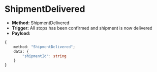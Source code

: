 # ShipmentDelivered

* **Method:** ShipmentDelivered
* **Trigger:** All stops has been confirmed and shipment is now delivered
* **Payload:**

```typescript
{
    method: "ShipmentDelivered";
    data: {
        "shipmentId": string
    }
}
```
